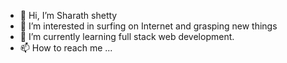 - 👋 Hi, I’m Sharath shetty
- 👀 I’m interested in  surfing on  Internet and grasping new things
- 🌱 I’m currently learning full stack web development.
- 📫 How to reach me ...

<!---
Sharath-shetty28/Sharath-shetty28 is a ✨ special ✨ repository because its `README.md` (this file) appears on your GitHub profile.
You can click the Preview link to take a look at your changes.
--->

